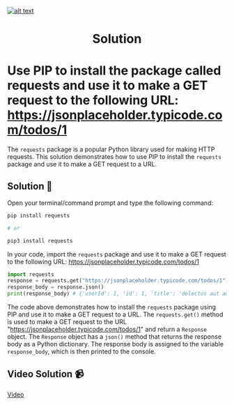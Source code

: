 <a href="https://www.core-code.io/">

![alt text](https://uploads-ssl.webflow.com/5eb2f56932c3562feab232e3/5f73550d00249e7e96c9f3de_Logo.png 'corecodeio')

</a>

<h1 align="center">Solution</h1>

# Use PIP to install the package called requests and use it to make a GET request to the following URL: https://jsonplaceholder.typicode.com/todos/1

The `requests` package is a popular Python library used for making HTTP requests. This solution demonstrates how to use PIP to install the `requests` package and use it to make a GET request to a URL.

## Solution 🏁

Open your terminal/command prompt and type the following command:

```bash
pip install requests

# or

pip3 install requests
```

In your code, import the `requests` package and use it to make a GET request to the following URL: https://jsonplaceholder.typicode.com/todos/1

```python
import requests
response = requests.get("https://jsonplaceholder.typicode.com/todos/1")
response_body = response.json()
print(response_body) # {'userId': 1, 'id': 1, 'title': 'delectus aut autem', 'completed': False}
```


The code above demonstrates how to install the `requests` package using PIP and use it to make a GET request to a URL. The `requests.get()` method is used to make a GET request to the URL "https://jsonplaceholder.typicode.com/todos/1" and return a `Response` object. The `Response` object has a `json()` method that returns the response body as a Python dictionary. The response body is assigned to the variable `response_body`, which is then printed to the console.

## Video Solution 📹

[Video](https://youtu.be/EOrZCxtJU-0)
